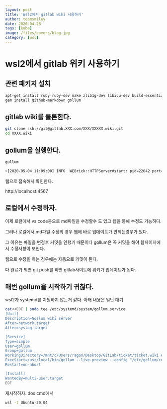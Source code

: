 ```yaml
---
layout: post
title: 'Wsl2에서 gitlab wiki 사용하기' 
author: teamsmiley
date: 2020-04-28
tags: [kube]
image: /files/covers/blog.jpg
category: {wsl}
---
```


# wsl2에서 gitlab 위키 사용하기

## 관련 패키지 설치 
```bash
apt-get install ruby ruby-dev make zlib1g-dev libicu-dev build-essential git cmake pkg-config libssl-dev
gem install github-markdown gollum
```

## gitlab wiki를 클론한다.

```bash
git clone ssh://git@gitlab.XXX.com/XXX/XXXXX.wiki.git
cd XXXX.wiki
```

## gollum을 실행한다.
```bash
gullum

>[2020-05-04 11:09:00] INFO  WEBrick::HTTPServer#start: pid=22642 port=4567  << 포트번호.
```

웹으로 접속해서 확인한다.

http://localhost:4567


## 로컬에서 수정하자.

이제 로컬에서 vs code등으로 md파일을 수정할수 도 있고 웹을 통해 수정도 가능하다. 

그러나 로컬에서 md파일 수정의 경우 웹에 바로 업데이트가 안되는경우가 있다.

그 이유는 파일을 변경후 커밋을 안했기 때문이다 gollum은 꼭 커밋을 해야 웹페이지에서 수정사항이 보인다.

웹으로 수정을 하는 경우에는 자동으로 커밋이 된다. 

다 완료가 되면 git push를 하면 gitlab사이트에 위키가 업데이트가 된다.

## 매번 gollum을 시작하기 귀찮다.

wsl2가 systemd를 지원하지 않는거 같다. 아래 내용은 일단 대기 

```bash
cat<<EOF | sudo tee /etc/systemd/system/gollum.service
[Unit]
Description=Gollum wiki server
After=network.target
After=syslog.target

[Service]
Type=simple
User=gollum
Group=gollum
WorkingDirectory=/mnt/c/Users/ragon/Desktop/GitLab/ticket/ticket.wiki # your-path
ExecStart=/usr/local/bin/gollum --live-preview --config "/etc/gollum/config.rb"
Restart=on-abort

[Install]
WantedBy=multi-user.target
EOF
```
재시작하자. dos cmd에서 
```bash
wsl -t Ubuntu-20.04
```


